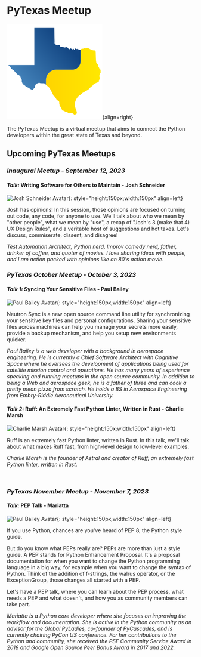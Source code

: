 # PyTexas Meetup


![PyTexas Logo](assets/images/pytexas-logo.png){align=right}

The PyTexas Meetup is a virtual meetup that aims to 
connect the Python developers within the great state
of Texas and beyond. 

## Upcoming PyTexas Meetups

### _Inaugural Meetup - September 12, 2023_

#### _Talk:_ Writing Software for Others to Maintain - Josh Schneider 
![Josh Schneider Avatar](https://github.com/dijital20.png){: style="height:150px;width:150px" align=left}

Josh has opinions! In this session, those opinions are focused on turning out code, any code, for anyone to use. We'll talk about who we mean by "other people", what we mean by "use", a recap of "Josh's 3 (make that 4) UX Design Rules", and a veritable host of suggestions and hot takes. Let's discuss, commiserate, dissent, and disagree!

_Test Automation Architect, Python nerd, Improv comedy nerd, father, drinker of coffee, and quoter of movies. I love sharing ideas with people, and I am action packed with opinions like an 80's action movie._

### _PyTexas October Meetup - October 3, 2023_

#### _Talk 1:_ Syncing Your Sensitive Files - Paul Bailey
![Paul Bailey Avatar](https://2023.allthingsopen.org/wp-content/uploads/2023/06/paulbailey-1.jpg){: style="height:150px;width:150px" align=left}

Neutron Sync is a new open source command line utility for synchronizing your sensitive key files and personal configurations. Sharing your sensitive files across machines can help you manage your secrets more easily, provide a backup mechanism, and help you setup new environments quicker.

_Paul Bailey is a web developer with a background in aerospace engineering. He is currently a Chief Software Architect with Cognitive Space where he oversees the development of applications being used for satellite mission control and operations. He has many years of experience speaking and running meetups in the open source community. In addition to being a Web and aerospace geek, he is a father of three and can cook a pretty mean pizza from scratch. He holds a BS in Aerospace Engineering from Embry-Riddle Aeronautical University._

#### _Talk 2:_ Ruff: An Extremely Fast Python Linter, Written in Rust - Charlie Marsh
![Charlie Marsh Avatar](https://github.com/astral-sh/ruff/assets/1309177/110ba2da-cd42-4897-b7d3-23f77897717c){: style="height:150x;width:150px" align=left}

Ruff is an extremely fast Python linter, written in Rust. In this talk, we'll talk about what makes Ruff fast, from high-level design to low-level examples.

_Charlie Marsh is the founder of Astral and creator of Ruff, an extremely fast Python linter, written in Rust._

<br>

### _PyTexas November Meetup - November 7, 2023_

#### _Talk:_ PEP Talk - Mariatta
![Paul Bailey Avatar](https://GitHub.com/mariatta.png){: style="height:150px;width:150px" align=left}

If you use Python, chances are you've heard of PEP 8, the Python style guide.

But do you know what PEPs really are? PEPs are more than just a style guide. A PEP stands for Python Enhancement Proposal. It's a proposal documentation for when you want to change the Python programming language in a big way, for example when you want to change the syntax of Python. Think of the addition of f-strings, the walrus operator, or the ExceptionGroup, those changes all started with a PEP.

Let's have a PEP talk, where you can learn about the PEP process, what needs a PEP and what doesn't, and how you as community members can take part.

*Mariatta is a Python core developer where she focuses on improving the workflow and documentation. She is active in the Python community as an advisor for the Global PyLadies, co-founder of PyCascades, and is currently chairing PyCon US conference.
For her contributions to the Python and community, she received the PSF Community Service Award in 2018 and Google Open Source Peer Bonus Award in 2017 and 2022.*